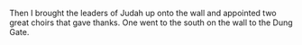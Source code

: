Then I brought the leaders of Judah up onto the wall and appointed two great choirs that gave thanks. One went to the south on the wall to the Dung Gate.
